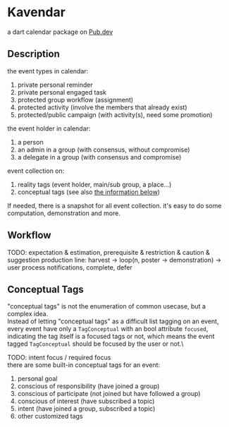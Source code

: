 # Kavendar
a dart calendar package on [Pub.dev](https://pub.dev/packages/kavendar)

## Description
the event types in calendar:
1. private personal reminder
2. private personal engaged task
3. protected group workflow (assignment)
4. protected activity (involve the members that already exist)
5. protected/public campaign (with activity(s), need some promotion)

the event holder in calendar:
1. a person
2. an admin in a group (with consensus, without compromise)
3. a delegate in a group (with consensus and compromise)

event collection on:
1. reality tags (event holder, main/sub group, a place...)
2. conceptual tags (see also [the information below](#Conceptual-Tags))

If needed, there is a snapshot for all event collection. it's easy to do some computation, demonstration and more.

## Workflow
TODO:
expectation & estimation, prerequisite & restriction & caution & suggestion
production line: harvest -> loop(n, poster -> demonstration) -> user
process notifications, complete, defer 

## Conceptual Tags
"conceptual tags" is not the enumeration of common usecase, but a complex idea.\
Instead of letting "conceptual tags" as a difficult list tagging on an event,\
every event have only a `TagConceptual` with an bool attribute `focused`,\
indicating the tag itself is a focused tags or not,
which means the event tagged `TagConceptual` should be focused by the user or not.\

TODO:
intent focus / required focus\
there are some built-in conceptual tags for an event:
1. personal goal
2. conscious of responsibility (have joined a group)
3. conscious of participate (not joined but have followed a group)
4. conscious of interest (have subscribed a topic)
5. intent (have joined a group, subscribed a topic)
6. other customized tags